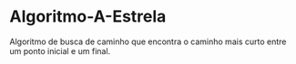 # Algoritmo-A-Estrela
Algoritmo de busca de caminho que encontra o caminho mais curto entre um ponto inicial e um final.
